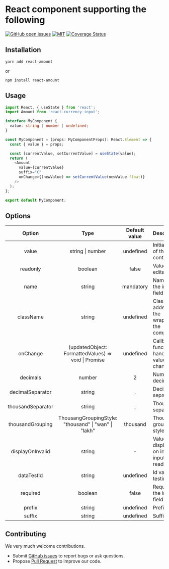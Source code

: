 # React component supporting the following

[![GitHub open issues](https://img.shields.io/github/issues/CharlesCoqueret/react-amount?style=flat-square)](https://github.com/CharlesCoqueret/react-amount/issues)
[![MIT](https://img.shields.io/npm/l/react-amount?style=flat-square)](https://github.com/CharlesCoqueret/react-amount/blob/master/LICENSE.txt)
[![Coverage Status](https://coveralls.io/repos/github/CharlesCoqueret/react-amount/badge.svg?branch=master)](https://coveralls.io/github/CharlesCoqueret/react-amount?branch=master)

## Installation

```
yarn add react-amount
```

or

```
npm install react-amount
```

## Usage

```typescript
import React, { useState } from 'react';
import Amount from 'react-currency-input';

interface MyComponent {
  value: string | number | undefined;
}

const MyComponent = (props: MyComponentProps): React.Element => {
  const { value } = props;

  const [currentValue, setCurrentValue] = useState(value);
  return (
    <Amount
      value={currentValue}
      suffix="€"
      onChange={(newValue) => setCurrentValue(newValue.float)}
    />
  );
};

export default MyComponent;
```

## Options

|      Option       |                           Type                            | Default value | Description                                       |
| :---------------: | :-------------------------------------------------------: | :-----------: | ------------------------------------------------- |
|       value       |                     string \| number                      |   undefined   | Initial value of the control                      |
|     readonly      |                          boolean                          |     false     | Value is not editable                             |
|       name        |                          string                           |   mandatory   | Name of the input field                           |
|     className     |                          string                           |   undefined   | Class to be added to the wrapper of the component |
|     onChange      | (updatedObject: FormattedValues) => void \| Promise<void> |   undefined   | Callback function to handle value changes         |
|     decimals      |                          number                           |       2       | Number of decimals                                |
| decimalSeparator  |                          string                           |       .       | Decimal separator                                 |
| thousandSeparator |                          string                           |       ,       | Thousand separator                                |
| thousandGrouping  |   ThousangGroupingStyle: "thousand" \| "wan" \| "lakh"    |   thousand    | Thousand grouping style                           |
| displayOnInvalid  |                          string                           |       -       | Value displayed on invalid input in readonly      |
|    dataTestId     |                          string                           |   undefined   | Id value for testing                              |
|     required      |                          boolean                          |     false     | Required of the input field                       |
|      prefix       |                          string                           |   undefined   | Prefix                                            |
|      suffix       |                          string                           |   undefined   | Suffix                                            |

## Contributing

We very much welcome contributions.

- Submit [GitHub issues](http://github.com/CharlesCoqueret/react-amount/issues) to report bugs or ask questions.
- Propose [Pull Request](http://github.com/CharlesCoqueret/react-amount/pulls) to improve our code.
